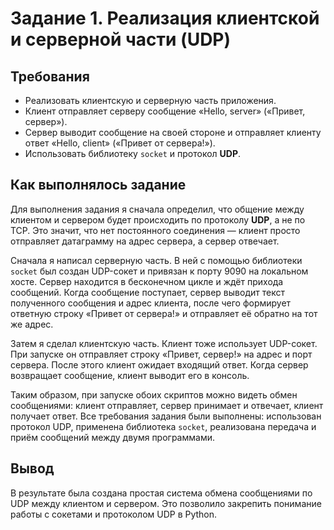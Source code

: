 # Задание 1. Реализация клиентской и серверной части (UDP)

## Требования
- Реализовать клиентскую и серверную часть приложения.
- Клиент отправляет серверу сообщение «Hello, server» («Привет, сервер»).
- Сервер выводит сообщение на своей стороне и отправляет клиенту ответ «Hello, client» («Привет от сервера!»).
- Использовать библиотеку `socket` и протокол **UDP**.

## Как выполнялось задание
Для выполнения задания я сначала определил, что общение между клиентом и сервером будет происходить по протоколу **UDP**, а не по TCP. Это значит, что нет постоянного соединения — клиент просто отправляет датаграмму на адрес сервера, а сервер отвечает.  

Сначала я написал серверную часть. В ней с помощью библиотеки `socket` был создан UDP-сокет и привязан к порту 9090 на локальном хосте. Сервер находится в бесконечном цикле и ждёт прихода сообщений. Когда сообщение поступает, сервер выводит текст полученного сообщения и адрес клиента, после чего формирует ответную строку «Привет от сервера!» и отправляет её обратно на тот же адрес.  

Затем я сделал клиентскую часть. Клиент тоже использует UDP-сокет. При запуске он отправляет строку «Привет, сервер!» на адрес и порт сервера. После этого клиент ожидает входящий ответ. Когда сервер возвращает сообщение, клиент выводит его в консоль.  

Таким образом, при запуске обоих скриптов можно видеть обмен сообщениями: клиент отправляет, сервер принимает и отвечает, клиент получает ответ. Все требования задания были выполнены: использован протокол UDP, применена библиотека `socket`, реализована передача и приём сообщений между двумя программами.  

## Вывод
В результате была создана простая система обмена сообщениями по UDP между клиентом и сервером. Это позволило закрепить понимание работы с сокетами и протоколом UDP в Python.

